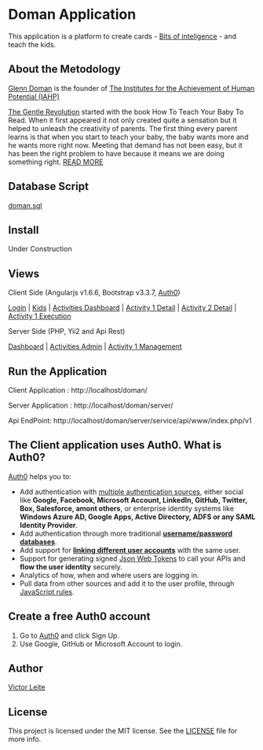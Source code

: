 # Doman Application

This application is a platform to create cards - [Bits of inteligence](http://www.gentlerevolution.com/mm5/merchant.mvc?Screen=CTGY&Category_Code=BOT) - and teach the kids.

## About the Metodology

[Glenn Doman](http://www.iahp.org/about-us/about-glenn-doman) is the founder of [The Institutes for the Achievement of Human Potential (IAHP)](http://www.iahp.org)

[The Gentle Revolution](http://www.gentlerevolution.com/mm5/merchant.mvc?Screen=SFNT&Store_Code=G) started with the book How To Teach Your Baby To Read. When it first appeared it not only created quite a sensation but it helped to unleash the creativity of parents. The first thing every parent learns is that when you start to teach your baby, the baby wants more and he wants more right now. Meeting that demand has not been easy, but it has been the right problem to have because it means we are doing something right. [READ MORE](http://www.gentlerevolution.com/mm5/merchant.mvc?Screen=ABOUT&Store_Code=G)

## Database Script

[doman.sql](https://github.com/victorfleite/doman/tree/master/server/backend/config/script-database/doman.sql)


## Install

Under Construction

## Views

Client Side (Angularjs v1.6.6, Bootstrap v3.3.7, [Auth0](https://auth0.com))

[Login](https://github.com/victorfleite/doman/tree/master/assets/screenshots/client-login-auth0.png) |
[Kids](https://github.com/victorfleite/doman/tree/master/assets/screenshots/client-kids-choose.png) |
[Activities Dashboard](https://github.com/victorfleite/doman/tree/master/assets/screenshots/client-activities.png) |
[Activity 1 Detail](https://github.com/victorfleite/doman/tree/master/assets/screenshots/client-activity-datail.png) |
[Activity 2 Detail](https://github.com/victorfleite/doman/tree/master/assets/screenshots/client-activity2-datail.png) |
[Activity 1 Execution](https://github.com/victorfleite/doman/tree/master/assets/screenshots/client-activity-execution.png)

Server Side (PHP, Yii2 and Api Rest)

[Dashboard](https://github.com/victorfleite/doman/tree/master/assets/screenshots/server-dashboard.png) |
[Activities Admin](https://github.com/victorfleite/doman/tree/master/assets/screenshots/server-activities-admin.png) |
[Activity 1 Management](https://github.com/victorfleite/doman/tree/master/assets/screenshots/server-activity-managment.png)

## Run the Application

Client Application : http://localhost/doman/

Server Application : http://localhost/doman/server/

Api EndPoint: http://localhost/doman/server/service/api/www/index.php/v1

## The Client application uses Auth0. What is Auth0?

[Auth0](https://auth0.com) helps you to:

* Add authentication with [multiple authentication sources](https://docs.auth0.com/identityproviders), either social like **Google, Facebook, Microsoft Account, LinkedIn, GitHub, Twitter, Box, Salesforce, amont others**, or enterprise identity systems like **Windows Azure AD, Google Apps, Active Directory, ADFS or any SAML Identity Provider**.
* Add authentication through more traditional **[username/password databases](https://docs.auth0.com/mysql-connection-tutorial)**.
* Add support for **[linking different user accounts](https://docs.auth0.com/link-accounts)** with the same user.
* Support for generating signed [Json Web Tokens](https://docs.auth0.com/jwt) to call your APIs and **flow the user identity** securely.
* Analytics of how, when and where users are logging in.
* Pull data from other sources and add it to the user profile, through [JavaScript rules](https://docs.auth0.com/rules).

## Create a free Auth0 account

1. Go to [Auth0](https://auth0.com/signup) and click Sign Up.
2. Use Google, GitHub or Microsoft Account to login.

## Author

[Victor Leite](https://www.linkedin.com/in/victor-leite-software-engineer/)

## License

This project is licensed under the MIT license. See the [LICENSE](LICENSE.txt) file for more info.

